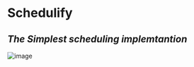 # Schedulify
## _The Simplest scheduling implemtantion_


![image](https://user-images.githubusercontent.com/7091543/129481671-b1e244cb-6617-438b-a920-2af1d428b199.png)
